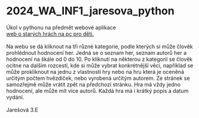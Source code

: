 # 2024_WA_INF1_jaresova_python
Úkol v pythonu na předmět webové aplikace<br/> <ins>web o starých hrách na pc pro děti.</ins><br/> <br/>Na webu se dá kliknout na tři různé kategorie, podle kterých si může člověk prohlédnout hodnocení her. Jedná se o seznam her, seznam autorů her a hodnocení na škále od 0 do 10. Po kliknutí na některou z kategorií se člověk ocitne na dalším rozcestí, kde si může vybrat konkrétnější věci, například se může prokliknout na jednu z vlastností hry nebo na hru která je oceněná určitým počtem hvězdiček, nebo vyrobená určitým autorem. Ze stránek se samozřejmě může vrátit zpět na předchozí stránku. Hra má vždy jedno hodnocení, ale může mít více autorů. Každá hra má i krátký popis a datum vydání. <br/><br/>
Jarešová 3.E
